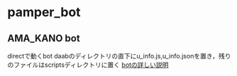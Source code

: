 # pamper_bot

## AMA_KANO bot
directで動くbot
daabのディレクトリの直下にu_info.js,u_info.jsonを置き，残りのファイルはscriptsディレクトリに置く
[botの詳しい説明](https://docs.google.com/presentation/d/1utoexAVC0aDXIo6qFQnFTXKdS1y8xfJOacONE2QYvfg/edit?usp=sharing)
